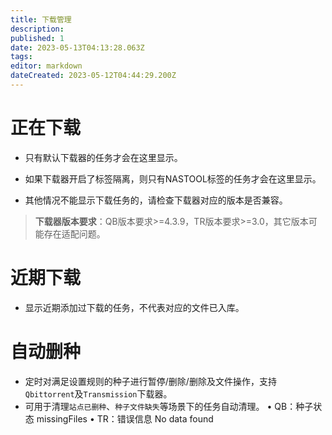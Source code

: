 ```yaml
---
title: 下载管理
description: 
published: 1
date: 2023-05-13T04:13:28.063Z
tags: 
editor: markdown
dateCreated: 2023-05-12T04:44:29.200Z
---
```


# 正在下载

- 只有默认下载器的任务才会在这里显示。

- 如果下载器开启了标签隔离，则只有NASTOOL标签的任务才会在这里显示。

- 其他情况不能显示下载任务的，请检查下载器对应的版本是否兼容。

> **下载器版本要求**：QB版本要求>=4.3.9，TR版本要求>=3.0，其它版本可能存在适配问题。

# 近期下载

- 显示近期添加过下载的任务，不代表对应的文件已入库。

# 自动删种

- 定时对满足设置规则的种子进行暂停/删除/删除及文件操作，支持`Qbittorrent`及`Transmission`下载器。
- 可用于清理`站点已删种`、`种子文件缺失`等场景下的任务自动清理。
 •   QB：种子状态 missingFiles
 •   TR：错误信息 No data found